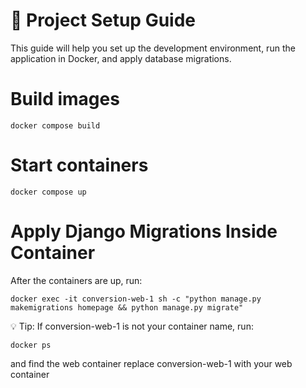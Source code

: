 # 🚀 Project Setup Guide

This guide will help you set up the development environment, run the application in Docker, and apply database migrations.

# Build images
```
docker compose build
```

# Start containers
```
docker compose up
```

# Apply Django Migrations Inside Container
After the containers are up, run:
```
docker exec -it conversion-web-1 sh -c "python manage.py makemigrations homepage && python manage.py migrate"
```

💡 Tip:
If conversion-web-1 is not your container name, run:
```
docker ps
```
and find the web container replace conversion-web-1 with your web container
